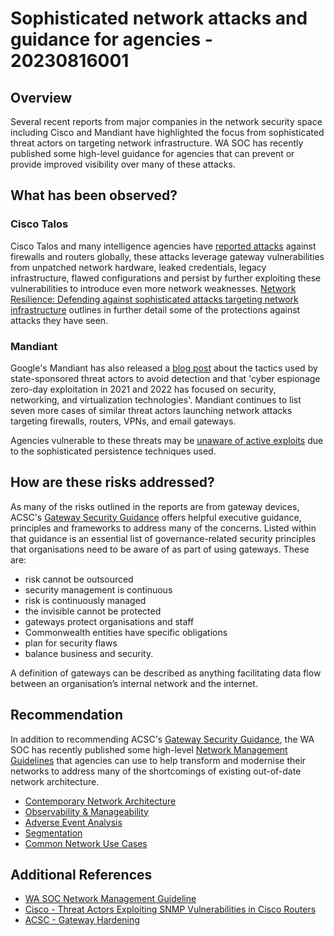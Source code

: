 # Sophisticated network attacks and guidance for agencies - 20230816001

## Overview

Several recent reports from major companies in the network security space including Cisco and Mandiant have highlighted the focus from sophisticated threat actors on targeting network infrastructure. WA SOC has recently published some high-level guidance for agencies that can prevent or provide improved visibility over many of these attacks.

## What has been observed?

### Cisco Talos 

Cisco Talos and many intelligence agencies have [reported attacks](https://blog.talosintelligence.com/state-sponsored-campaigns-target-global-network-infrastructure/) against firewalls and routers globally, these attacks leverage gateway vulnerabilities from unpatched network hardware, leaked credentials, legacy infrastructure, flawed configurations and persist by further exploiting these vulnerabilities to introduce even more network weaknesses. [Network Resilience: Defending against sophisticated attacks targeting network infrastructure](https://blogs.cisco.com/security/network-resilience-defending-against-sophisticated-attacks-targeting-network-infrastructure?utm_source=country-soc) outlines in further detail some of the protections against attacks they have seen. 

### Mandiant

Google's Mandiant has also released a [blog post](https://www.mandiant.com/resources/blog/chinese-espionage-tactics) about the tactics used by state-sponsored threat actors to avoid detection and that 'cyber espionage zero-day exploitation in 2021 and 2022 has focused on security, networking, and virtualization technologies'. Mandiant continues to list seven more cases of similar threat actors launching network attacks targeting firewalls, routers, VPNs, and email gateways.

Agencies vulnerable to these threats may be [unaware of active exploits](https://www.mandiant.com/resources/blog/chinese-espionage-tactics) due to the sophisticated persistence techniques used.

## How are these risks addressed?

As many of the risks outlined in the reports are from gateway devices, ACSC's [Gateway Security Guidance](https://www.cyber.gov.au/resources-business-and-government/maintaining-devices-and-systems/system-hardening-and-administration/gateway-hardening/gateway-security-guidance-package-executive-guidance) offers helpful executive guidance, principles and frameworks to address many of the concerns. Listed within that guidance is an essential list of governance-related security principles that organisations need to be aware of as part of using gateways. These are:

-   risk cannot be outsourced
-   security management is continuous
-   risk is continuously managed
-   the invisible cannot be protected
-   gateways protect organisations and staff
-   Commonwealth entities have specific obligations
-   plan for security flaws
-   balance business and security.

A definition of gateways can be described as anything facilitating data flow between an organisation’s internal network and the internet.

## Recommendation

In addition to recommending ACSC's [Gateway Security Guidance](https://www.cyber.gov.au/resources-business-and-government/maintaining-devices-and-systems/system-hardening-and-administration/gateway-hardening/gateway-security-guidance-package-executive-guidance), the WA SOC has recently published some high-level [Network Management Guidelines](https://soc.cyber.wa.gov.au//guidelines/network-management/) that agencies can use to help transform and modernise their networks to address many of the shortcomings of existing out-of-date network architecture. 

- [Contemporary Network Architecture](https://soc.cyber.wa.gov.au//guidelines/network-management/#contemporary-network-architecture)
- [Observability & Manageability](https://soc.cyber.wa.gov.au//guidelines/network-management/#observability-manageability)
- [Adverse Event Analysis](https://soc.cyber.wa.gov.au//guidelines/network-management/#adverse-event-analysis)
- [Segmentation](https://soc.cyber.wa.gov.au//guidelines/network-management/#segmentation)
- [Common Network Use Cases](https://soc.cyber.wa.gov.au//guidelines/network-management/#common-network-use-cases)

## Additional References

- [WA SOC Network Management Guideline](https://soc.cyber.wa.gov.au//guidelines/network-management/)
- [Cisco - Threat Actors Exploiting SNMP Vulnerabilities in Cisco Routers](https://blogs.cisco.com/security/threat-actors-exploiting-snmp-vulnerabilities-in-cisco-routers)
- [ACSC - Gateway Hardening](https://www.cyber.gov.au/resources-business-and-government/maintaining-devices-and-systems/system-hardening-and-administration/gateway-hardening)
